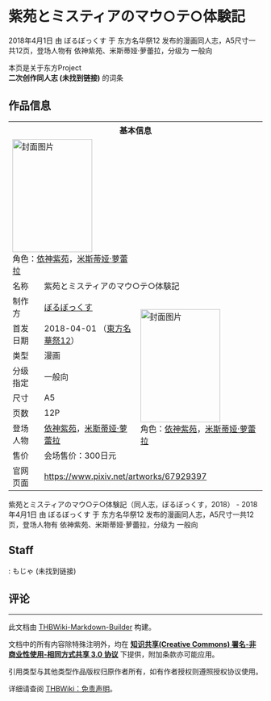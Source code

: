 # 紫苑とミスティアのマウ○テ○体験記

<!-- source html: G:\repos\THBWiki-Markdown-Builder\THBWikiMarkdown\Temp\main\8\80\ns0%3A%E7%B4%AB%E8%8B%91%E3%81%A8%E3%83%9F%E3%82%B9%E3%83%86%E3%82%A3%E3%82%A2%E3%81%AE%E3%83%9E%E3%82%A6%E2%97%8B%E3%83%86%E2%97%8B%E4%BD%93%E9%A8%93%E8%A8%98.html -->

2018年4月1日 由 ぼるぼっくす 于 东方名华祭12 发布的漫画同人志，A5尺寸一共12页，登场人物有 依神紫苑、米斯蒂娅·萝蕾拉，分级为 一般向

本页是关于东方Project  
 **二次创作同人志 (未找到链接)** 的词条

## 作品信息

<table><tbody><tr><th colspan="3">基本信息</th></tr><tr><td class="cover-artwork-mobile" colspan="2"><a href="./文件-紫苑とミスティアのマウ○テ○体験記封面.png.md" class="image" title="封面图片"><img alt="封面图片" src="https://upload.thwiki.cc/thumb/f/fb/%E7%B4%AB%E8%8B%91%E3%81%A8%E3%83%9F%E3%82%B9%E3%83%86%E3%82%A3%E3%82%A2%E3%81%AE%E3%83%9E%E3%82%A6%E2%97%8B%E3%83%86%E2%97%8B%E4%BD%93%E9%A8%93%E8%A8%98%E5%B0%81%E9%9D%A2.png/158px-%E7%B4%AB%E8%8B%91%E3%81%A8%E3%83%9F%E3%82%B9%E3%83%86%E3%82%A3%E3%82%A2%E3%81%AE%E3%83%9E%E3%82%A6%E2%97%8B%E3%83%86%E2%97%8B%E4%BD%93%E9%A8%93%E8%A8%98%E5%B0%81%E9%9D%A2.png" decoding="async" loading="lazy" width="158" height="224" srcset="https://upload.thwiki.cc/thumb/f/fb/%E7%B4%AB%E8%8B%91%E3%81%A8%E3%83%9F%E3%82%B9%E3%83%86%E3%82%A3%E3%82%A2%E3%81%AE%E3%83%9E%E3%82%A6%E2%97%8B%E3%83%86%E2%97%8B%E4%BD%93%E9%A8%93%E8%A8%98%E5%B0%81%E9%9D%A2.png/237px-%E7%B4%AB%E8%8B%91%E3%81%A8%E3%83%9F%E3%82%B9%E3%83%86%E3%82%A3%E3%82%A2%E3%81%AE%E3%83%9E%E3%82%A6%E2%97%8B%E3%83%86%E2%97%8B%E4%BD%93%E9%A8%93%E8%A8%98%E5%B0%81%E9%9D%A2.png 1.5x, https://upload.thwiki.cc/thumb/f/fb/%E7%B4%AB%E8%8B%91%E3%81%A8%E3%83%9F%E3%82%B9%E3%83%86%E3%82%A3%E3%82%A2%E3%81%AE%E3%83%9E%E3%82%A6%E2%97%8B%E3%83%86%E2%97%8B%E4%BD%93%E9%A8%93%E8%A8%98%E5%B0%81%E9%9D%A2.png/316px-%E7%B4%AB%E8%8B%91%E3%81%A8%E3%83%9F%E3%82%B9%E3%83%86%E3%82%A3%E3%82%A2%E3%81%AE%E3%83%9E%E3%82%A6%E2%97%8B%E3%83%86%E2%97%8B%E4%BD%93%E9%A8%93%E8%A8%98%E5%B0%81%E9%9D%A2.png 2x" data-file-width="565" data-file-height="800"></a><div class="cover-char">角色：<a href="./依神紫苑.md" title="依神紫苑">依神紫苑</a>，<a href="./米斯蒂娅·萝蕾拉.md" title="米斯蒂娅·萝蕾拉">米斯蒂娅·萝蕾拉</a></div></td>
</tr><tr><td class="label">名称</td><td colspan="2"> 紫苑とミスティアのマウ○テ○体験記 </td></tr><tr><td class="label">制作方</td><td><a href="./ぼるぼっくす.md" title="ぼるぼっくす">ぼるぼっくす</a></td><td class="cover-artwork" rowspan="8" style="min-width:224px;"><a href="./文件-紫苑とミスティアのマウ○テ○体験記封面.png.md" class="image" title="封面图片"><img alt="封面图片" src="https://upload.thwiki.cc/thumb/f/fb/%E7%B4%AB%E8%8B%91%E3%81%A8%E3%83%9F%E3%82%B9%E3%83%86%E3%82%A3%E3%82%A2%E3%81%AE%E3%83%9E%E3%82%A6%E2%97%8B%E3%83%86%E2%97%8B%E4%BD%93%E9%A8%93%E8%A8%98%E5%B0%81%E9%9D%A2.png/158px-%E7%B4%AB%E8%8B%91%E3%81%A8%E3%83%9F%E3%82%B9%E3%83%86%E3%82%A3%E3%82%A2%E3%81%AE%E3%83%9E%E3%82%A6%E2%97%8B%E3%83%86%E2%97%8B%E4%BD%93%E9%A8%93%E8%A8%98%E5%B0%81%E9%9D%A2.png" decoding="async" loading="lazy" width="158" height="224" srcset="https://upload.thwiki.cc/thumb/f/fb/%E7%B4%AB%E8%8B%91%E3%81%A8%E3%83%9F%E3%82%B9%E3%83%86%E3%82%A3%E3%82%A2%E3%81%AE%E3%83%9E%E3%82%A6%E2%97%8B%E3%83%86%E2%97%8B%E4%BD%93%E9%A8%93%E8%A8%98%E5%B0%81%E9%9D%A2.png/237px-%E7%B4%AB%E8%8B%91%E3%81%A8%E3%83%9F%E3%82%B9%E3%83%86%E3%82%A3%E3%82%A2%E3%81%AE%E3%83%9E%E3%82%A6%E2%97%8B%E3%83%86%E2%97%8B%E4%BD%93%E9%A8%93%E8%A8%98%E5%B0%81%E9%9D%A2.png 1.5x, https://upload.thwiki.cc/thumb/f/fb/%E7%B4%AB%E8%8B%91%E3%81%A8%E3%83%9F%E3%82%B9%E3%83%86%E3%82%A3%E3%82%A2%E3%81%AE%E3%83%9E%E3%82%A6%E2%97%8B%E3%83%86%E2%97%8B%E4%BD%93%E9%A8%93%E8%A8%98%E5%B0%81%E9%9D%A2.png/316px-%E7%B4%AB%E8%8B%91%E3%81%A8%E3%83%9F%E3%82%B9%E3%83%86%E3%82%A3%E3%82%A2%E3%81%AE%E3%83%9E%E3%82%A6%E2%97%8B%E3%83%86%E2%97%8B%E4%BD%93%E9%A8%93%E8%A8%98%E5%B0%81%E9%9D%A2.png 2x" data-file-width="565" data-file-height="800"></a><div class="cover-char">角色：<a href="./依神紫苑.md" title="依神紫苑">依神紫苑</a>，<a href="./米斯蒂娅·萝蕾拉.md" title="米斯蒂娅·萝蕾拉">米斯蒂娅·萝蕾拉</a></div></td>
</tr><tr><td class="label">首发日期</td><td>2018-04-01&#160;（<a href="/展会作品列表?e=%E4%B8%9C%E6%96%B9%E5%90%8D%E5%8D%8E%E7%A5%AD%2312">東方名華祭12</a>）</td></tr><tr><td class="label">类型</td><td>漫画</td></tr><tr><td class="label">分级指定</td><td>一般向</td></tr><tr><td class="label">尺寸</td><td>A5</td></tr><tr><td class="label">页数</td><td>12P</td></tr><tr><td class="label">登场人物</td><td><a href="./依神紫苑.md" title="依神紫苑">依神紫苑</a>，<a href="./米斯蒂娅·萝蕾拉.md" title="米斯蒂娅·萝蕾拉">米斯蒂娅·萝蕾拉</a></td></tr><tr><td class="label">售价</td><td>会场售价：300日元</td></tr>
<tr><td class="label">官网页面</td><td colspan="2"><a rel="nofollow" class="external free" href="https://www.pixiv.net/artworks/67929397">https://www.pixiv.net/artworks/67929397</a></td></tr></tbody></table>

紫苑とミスティアのマウ○テ○体験記（同人志，ぼるぼっくす，2018） - 2018年4月1日 由 ぼるぼっくす 于 东方名华祭12 发布的漫画同人志，A5尺寸一共12页，登场人物有 依神紫苑、米斯蒂娅·萝蕾拉，分级为 一般向

## Staff
: もじゃ (未找到链接)


## 评论




---

此文档由 [THBWiki-Markdown-Builder](https://github.com/Delsin-Yu/THBWiki-Markdown-Builder) 构建。

文档中的所有内容除特殊注明外，均在 [**知识共享(Creative Commons) 署名-非商业性使用-相同方式共享 3.0 协议**](https://creativecommons.org/licenses/by-sa/3.0/deed.zh-hans) 下提供，附加条款亦可能应用。

引用类型与其他类型作品版权归原作者所有，如有作者授权则遵照授权协议使用。

详细请查阅 [THBWiki：免责声明](https://thbwiki.cc/THBWiki:%E5%85%8D%E8%B4%A3%E5%A3%B0%E6%98%8E)。

